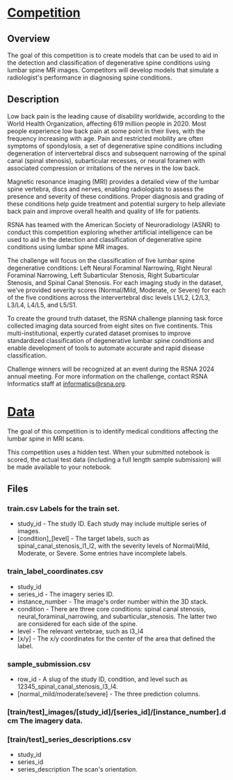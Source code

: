 # [Competition](https://www.kaggle.com/competitions/rsna-2024-lumbar-spine-degenerative-classification/overview)
## Overview
The goal of this competition is to create models that can be used to aid in the detection and classification of degenerative spine conditions using lumbar spine MR images. Competitors will develop models that simulate a radiologist's performance in diagnosing spine conditions.

## Description
Low back pain is the leading cause of disability worldwide, according to the World Health Organization, affecting 619 million people in 2020. Most people experience low back pain at some point in their lives, with the frequency increasing with age. Pain and restricted mobility are often symptoms of spondylosis, a set of degenerative spine conditions including degeneration of intervertebral discs and subsequent narrowing of the spinal canal (spinal stenosis), subarticular recesses, or neural foramen with associated compression or irritations of the nerves in the low back.

Magnetic resonance imaging (MRI) provides a detailed view of the lumbar spine vertebra, discs and nerves, enabling radiologists to assess the presence and severity of these conditions. Proper diagnosis and grading of these conditions help guide treatment and potential surgery to help alleviate back pain and improve overall health and quality of life for patients.

RSNA has teamed with the American Society of Neuroradiology (ASNR) to conduct this competition exploring whether artificial intelligence can be used to aid in the detection and classification of degenerative spine conditions using lumbar spine MR images.

The challenge will focus on the classification of five lumbar spine degenerative conditions: Left Neural Foraminal Narrowing, Right Neural Foraminal Narrowing, Left Subarticular Stenosis, Right Subarticular Stenosis, and Spinal Canal Stenosis. For each imaging study in the dataset, we’ve provided severity scores (Normal/Mild, Moderate, or Severe) for each of the five conditions across the intervertebral disc levels L1/L2, L2/L3, L3/L4, L4/L5, and L5/S1.

To create the ground truth dataset, the RSNA challenge planning task force collected imaging data sourced from eight sites on five continents. This multi-institutional, expertly curated dataset promises to improve standardized classification of degenerative lumbar spine conditions and enable development of tools to automate accurate and rapid disease classification.

Challenge winners will be recognized at an event during the RSNA 2024 annual meeting. For more information on the challenge, contact RSNA Informatics staff at informatics@rsna.org.


# [Data](https://www.kaggle.com/competitions/rsna-2024-lumbar-spine-degenerative-classification/data)
The goal of this competition is to identify medical conditions affecting the lumbar spine in MRI scans.

This competition uses a hidden test. When your submitted notebook is scored, the actual test data (including a full length sample submission) will be made available to your notebook.

## Files
### train.csv Labels for the train set.

* study_id - The study ID. Each study may include multiple series of images.
* [condition]_[level] - The target labels, such as spinal_canal_stenosis_l1_l2, with the severity levels of Normal/Mild, Moderate, or Severe. Some entries have incomplete labels.

### train_label_coordinates.csv
* study_id
* series_id - The imagery series ID.
* instance_number - The image's order number within the 3D stack.
* condition - There are three core conditions: spinal canal stenosis, neural_foraminal_narrowing, and subarticular_stenosis. The latter two are considered for each side of the spine.
* level - The relevant vertebrae, such as l3_l4
* [x/y] - The x/y coordinates for the center of the area that defined the label.
### sample_submission.csv
* row_id - A slug of the study ID, condition, and level such as 12345_spinal_canal_stenosis_l3_l4.
* [normal_mild/moderate/severe] - The three prediction columns.
### [train/test]_images/[study_id]/[series_id]/[instance_number].dcm The imagery data.

### [train/test]_series_descriptions.csv

* study_id
* series_id
* series_description The scan's orientation.